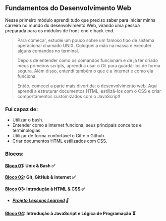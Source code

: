 ## Fundamentos do Desenvolvimento Web

Nesse primeiro módulo aprendi tudo que preciso saber para iniciar minha carreira no mundo do desenvolvimento Web, virando uma pessoa preparada para os módulos de front-end e back-end.

> Para começar, estudei um pouco sobre um famoso tipo de sistema operacional chamado UNIX. Coloquei a mão na massa e executei alguns comandos no terminal.
>
> Depois de entender como os comandos funcionam e de já ter criado meus primeiros scripts, aprendi a usar o Git para guardá-los de forma segura. Além disso, entendi também o que é a Internet e como ela funciona.
>
> Então, comecei a parte mais divertida: o desenvolvimento web. Aqui aprendi a estruturar documentos HTML, estilizá-los com o CSS e criar comportamentos customizados com o JavaScript!

<!--

> Após esse primeiro ciclo de aprendizado, aprendi sobre como criar sites responsivos e com CSS elegante e eficiente.

> Aprendi também a como utilizar o JavaScript em sua plenitude, utilizando recursos avançados como HOF, Código assíncrono, Testes unitários entre outras coisas incríveis!

-->

### Fui capaz de:

- Utilizar o bash.
- Entender como a internet funciona, seus principais conceitos e terminologias.
- Utilizar de forma confortável o Git e o Github.
- Criar documentos HTML estilizados com CSS.

<!--

- Utilizar o JavaScript para adicionar comportamento às páginas web.
- Utilizar recursos de HTML e CSS Avançado.
- Trabalhar com JavaScript ES6.
- Criar códigos assíncronos em JavaScript.
- Escrever testes unitários.

-->

### Blocos:

#### [Bloco 01](https://github.com/GabrielFQK/trybe-exercicios/tree/main/1-fundamentos/bloco-01): Unix & Bash :white_check_mark:

#### [Bloco 02](https://github.com/GabrielFQK/trybe-exercicios/tree/main/1-fundamentos/bloco-02): Git, GitHub & Internet :white_check_mark:

#### [Bloco 03](https://github.com/GabrielFQK/trybe-exercicios/tree/main/1-fundamentos/bloco-03): Introdução à HTML & CSS :white_check_mark:

- ##### [Projeto Lessons Learned](https://github.com/GabrielFQK/lessons-learned) :rocket:

#### [Bloco 04](https://github.com/GabrielFQK/trybe-exercicios/tree/main/1-fundamentos/bloco-04): Introdução à JavaScript e Lógica de Programação :hourglass_flowing_sand:

<!--

#### [Bloco 04](https://github.com/GabrielFQK/trybe-exercicios/tree/main/1-fundamentos/bloco-04): Introdução - JavaScript :hourglass_flowing_sand:

#### [Bloco 05](https://github.com/GabrielFQK/trybe-exercicios/tree/main/1-fundamentos/bloco-05): Introdução - JavaScript - Projetos :hourglass_flowing_sand:

#### [Bloco 06](https://github.com/GabrielFQK/trybe-exercicios/tree/main/1-fundamentos/bloco-06): HTML & CSS avançado :hourglass_flowing_sand:

#### [Bloco 07](https://github.com/GabrielFQK/trybe-exercicios/tree/main/1-fundamentos/bloco-07): JavaScript ES6 & Testes Unitários :hourglass_flowing_sand:

#### [Bloco 08](https://github.com/GabrielFQK/trybe-exercicios/tree/main/1-fundamentos/bloco-08): JavaScript ES6 :hourglass_flowing_sand:

#### [Bloco 09](https://github.com/GabrielFQK/trybe-exercicios/tree/main/1-fundamentos/bloco-09): Assincronicidade & Callbacks :hourglass_flowing_sand:

#### [Bloco 10](https://github.com/GabrielFQK/trybe-exercicios/tree/main/1-fundamentos/bloco-10): Jest :hourglass_flowing_sand:

##### Bloco 04: Introdução - JavaScript

- [ ] 4-1: _JavaScript - Primeiros passos_
- [ ] 4-2: _JavaScript - Array e loop For_
- [ ] 4-3: _JavaScript - Lógica de Programação e Algoritmos_
- [ ] 4-4: _JavaScript - Objetos e funções_
- [ ] 4-5: _[Projeto - Playground Functions]()_

##### Bloco 05: Introdução - JavaScript - Projetos

- [ ] 5-1: _JavaScript - DOM e seletores_
- [ ] 5-2: _JavaScript - Trabalhando com elementos_
- [ ] 5-3: _JavaScript - Eventos_
- [ ] 5-4: _JavaScript - Web Storage_
- [ ] 5-5: _[Projeto - Meme Generator]()_
- [ ] 5-6: _[Projeto - Arte com Pixels]()_
- [ ] 5-7: _[Projeto - Lista de tarefas]()_
- [ ] 5-7: _[Projeto - Adivinhe a Cor]()_
- [ ] 5-7: _[Projeto - Carta Misteriosa]()_

##### Bloco 06: HTML & CSS avançado

- [ ] 6-1: _HTML & CSS - Forms_
- [ ] 6-2: _Bibliotecas JavaScript e Frameworks CSS_
- [ ] 6-3: _CSS Flexbox - Part 1_
- [ ] 6-4: _CSS Flexbox - Part 2_
- [ ] 6-5: _CSS Responsivo - Mobile First_
- [ ] 6-6: _[Projeto - Página inicial do Facebook]()_

##### Bloco 07: JavaScript ES6 & Testes Unitários

- [ ] 7-1: _JavaScript ES6 - let, const, arrow functions e template literals_
- [ ] 7-2: _JavaScript ES6 - Objects_
- [ ] 7-3: _Testes unitários em JavaScript_
- [ ] 7-4: _[Projeto - JavaScript Testes Unitários]()_

##### Bloco 8: JavaScript ES6

- [ ] 8-1: _JavaScript ES6 - Higher Order Functions - forEach, find, some, every, sort_
- [ ] 8-2: _JavaScript ES6 - Higher Order Functions - map e filter_
- [ ] 8-3: _JavaScript ES6 - Higher Order Functions - reduce_
- [ ] 8-4: _JavaScript ES6 - spread operator, rest parameter, destructuring e mais_
- [ ] 8-5: _[Projeto - Zoo functions]()_

##### Bloco 09: Assincronicidade & Callbacks

- [ ] 9-1: _JavaScript Assíncrono e Callbacks_
- [ ] 9-2: _JavaScript Promises_
- [ ] 9-3: _[Projeto - Carrinho de Compras]()_

##### Bloco 10: Jest

- [ ] 10-1: _Primeiros passos no Jest_
- [ ] 10-2: _Jest - Testes Assíncronos_
- [ ] 10-3: _Jest - Simulando comportamentos_
- [ ] 10-4: _[Projeto - Jest Assíncrono e Mocking]()_

-->
